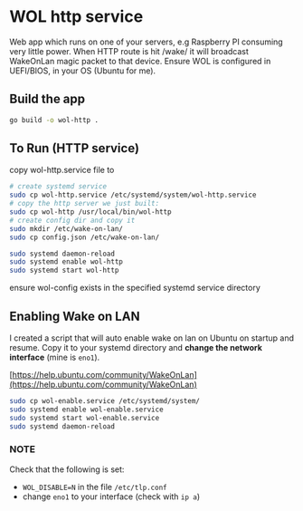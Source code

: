 # WOL http service

Web app which runs on one of your servers, e.g Raspberry PI consuming very little power.
When HTTP route is hit /wake/<device name or MAC> it will broadcast WakeOnLan magic packet to that device.
Ensure WOL is configured in UEFI/BIOS, in your OS (Ubuntu for me).

## Build the app

```sh
go build -o wol-http .
```

## To Run (HTTP service)

copy wol-http.service file to

```sh
# create systemd service
sudo cp wol-http.service /etc/systemd/system/wol-http.service
# copy the http server we just built:
sudo cp wol-http /usr/local/bin/wol-http
# create config dir and copy it
sudo mkdir /etc/wake-on-lan/
sudo cp config.json /etc/wake-on-lan/

sudo systemd daemon-reload
sudo systemd enable wol-http
sudo systemd start wol-http
```

ensure wol-config exists in the specified systemd service directory

## Enabling Wake on LAN

I created a script that will auto enable wake on lan on Ubuntu on startup and resume.
Copy it to your systemd directory and **change the network interface** (mine is `eno1`).

[https://help.ubuntu.com/community/WakeOnLan](https://help.ubuntu.com/community/WakeOnLan)

```sh
sudo cp wol-enable.service /etc/systemd/system/
sudo systemd enable wol-enable.service
sudo systemd start wol-enable.service
sudo systemd daemon-reload
```

### NOTE

Check that the following is set:

- `WOL_DISABLE=N` in the file `/etc/tlp.conf`
- change `eno1` to your interface (check with `ip a`)
